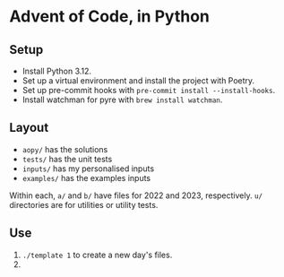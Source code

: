 # Advent of Code, in Python

## Setup

- Install Python 3.12.
- Set up a virtual environment and install the project with Poetry.
- Set up pre-commit hooks with `pre-commit install --install-hooks`.
- Install watchman for pyre with `brew install watchman`.

## Layout

- `aopy/` has the solutions
- `tests/` has the unit tests
- `inputs/` has my personalised inputs
- `examples/` has the examples inputs

Within each, `a/` and `b/` have files for 2022 and 2023, respectively. `u/` directories are for utilities or utility tests.

## Use

1. `./template 1` to create a new day's files.
2.
